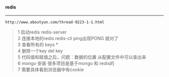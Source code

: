#### redis
------------------------------
```
http://www.aboutyun.com/thread-9223-1-1.html
```
>1 启动redis  redis-server  
>2 连接本地的redis redis-cli    ping出现PONG 就对了  
>3 查看所有的  keys *    
>4 删除一个key  del key  
>5 代码值和赋值之后，问题：数据的位置 从配置文件中可以查出来  
>6 mongo 安装 很多项目是基于mongo 和 redis的  
>7 需要具体看到浏览器中有cookie
